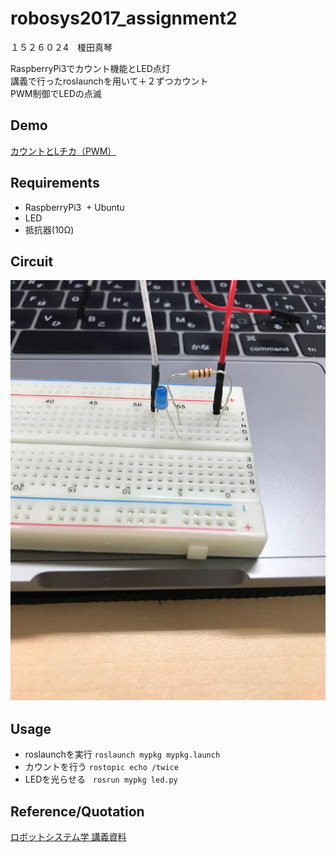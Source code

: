 # robosys2017_assignment2
１５２６０２4　榎田真琴

RaspberryPi3でカウント機能とLED点灯  
講義で行ったroslaunchを用いて＋２ずつカウント  
PWM制御でLEDの点滅  
## Demo
[カウントとLチカ（PWM）](https://youtu.be/A7AUHAlWvvs)
## Requirements
+ RaspberryPi3
  + Ubuntu
+ LED  
+ 抵抗器(10Ω)  
## Circuit
![](https://github.com/Enokida1223/robosys2017_assignment2/blob/master/IMG_7233.JPG)　
## Usage
+ roslaunchを実行
 `roslaunch mypkg mypkg.launch`
+ カウントを行う
 `rostopic echo /twice`
+ LEDを光らせる  
`rosrun mypkg led.py`
## Reference/Quotation
[ロボットシステム学 講義資料](https://github.com/ryuichiueda/robosys2017/blob/master/12.md)
